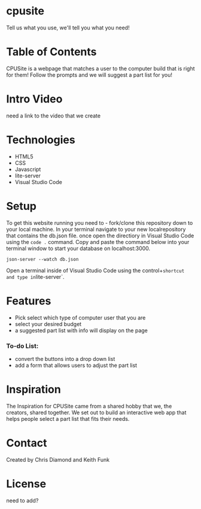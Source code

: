 # cpusite
Tell us what you use, we'll tell you what you need!

# Table of Contents
CPUSite is a webpage that matches a user to the computer build that is right for them! Follow the prompts and we will suggest a part list for you!

# Intro Video
need a link to the video that we create

# Technologies
 - HTML5
 - CSS
 - Javascript
 - lite-server
 - Visual Studio Code

# Setup 
To get this website running you need to - fork/clone this repository down to your local machine. In your terminal navigate to your new localrepository that contains the db.json file. once open the directiory in Visual Studio Code using the `code .` command.
Copy and paste the command below into your terminal window to start your database on localhost:3000.
```
json-server --watch db.json
```
Open a terminal inside of Visual Studio Code using the control+` shortcut and type in `lite-server`.

# Features
 - Pick select which type of computer user that you are
 - select your desired budget
 - a suggested part list with info will display on the page

### To-do List:
 - convert the buttons into a drop down list
 - add a form that allows users to adjust the part list

# Inspiration
The Inspiration for CPUSite came from a shared hobby that we, the creators, shared together. We set out to build an interactive web app that helps people select a part list that fits their needs.

# Contact
Created by Chris Diamond and Keith Funk

# License
need to add?
